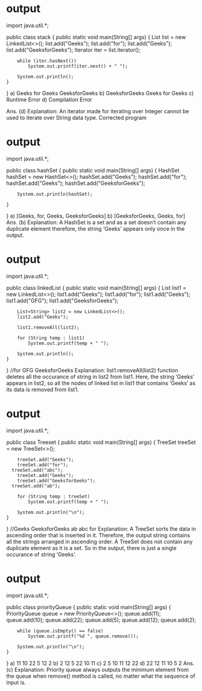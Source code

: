 # output
import java.util.*; 
  
public class stack 
{ 
    public static void main(String[] args) 
    { 
        List<String> list = new LinkedList<>(); 
        list.add("Geeks"); 
        list.add("for"); 
        list.add("Geeks"); 
        list.add("GeeksforGeeks"); 
        Iterator<Integer> iter = list.iterator(); 
  
        while (iter.hasNext()) 
            System.out.printf(iter.next() + " "); 
  
        System.out.println(); 
    } 
} 
a) Geeks for Geeks GeeksforGeeks
b) GeeksforGeeks Geeks for Geeks
c) Runtime Error
d) Compilation Error

Ans. (d)
Explanation: An iterator made for iterating over Integer cannot be used to iterate over String data type. 
Corrected program
#  output
import java.util.*; 
  
public class hashSet 
{ 
    public static void main(String[] args) 
    { 
        HashSet<String> hashSet = new HashSet<>(); 
        hashSet.add("Geeks"); 
        hashSet.add("for"); 
        hashSet.add("Geeks"); 
        hashSet.add("GeeksforGeeks"); 
  
        System.out.println(hashSet); 
  
    } 
} 
a) [Geeks, for, Geeks, GeeksforGeeks]
b) [GeeksforGeeks, Geeks, for]
Ans. (b)
Explanation: A HashSet is a set and as a set doesn’t contain any duplicate element therefore,
the string ‘Geeks’ appears only once in the output.
# output
import java.util.*; 

public class linkedList 
{ 
	public static void main(String[] args) 
	{ 
		List<String> list1 = new LinkedList<>(); 
		list1.add("Geeks"); 
		list1.add("for"); 
		list1.add("Geeks"); 
		list1.add("GFG"); 
		list1.add("GeeksforGeeks"); 

		List<String> list2 = new LinkedList<>(); 
		list2.add("Geeks"); 

		list1.removeAll(list2); 

		for (String temp : list1) 
			System.out.printf(temp + " "); 

		System.out.println(); 
	} 
} //for GFG GeeksforGeeks 
Explanation: list1.removeAll(list2) function deletes all the occurance of string in list2 from list1.
Here, the string ‘Geeks’ appears in list2, so all the nodes of linked list in list1 that contains ‘Geeks’ as 
its data is removed from list1.
# output
import java.util.*; 

public class Treeset 
{ 
	public static void main(String[] args) 
	{ 
		TreeSet<String> treeSet = new TreeSet<>(); 

		treeSet.add("Geeks"); 
		treeSet.add("for"); 
      treeSet.add("abc");
		treeSet.add("Geeks"); 
		treeSet.add("GeeksforGeeks"); 
      treeSet.add("ab"); 

		for (String temp : treeSet) 
			System.out.printf(temp + " "); 

		System.out.println("\n"); 
	} 
} 
//Geeks GeeksforGeeks ab abc for 
Explanation: A TreeSet sorts the data in ascending order that is inserted in it. Therefore, the output
string contains all the strings arranged in ascending order. A TreeSet does not contain any duplicate element 
as it is a set. So in the output, 
there is just a single occurance of string ‘Geeks’.
# output
import java.util.*; 
  
public class priorityQueue 
{ 
    public static void main(String[] args) 
    { 
        PriorityQueue<Integer> queue = 
                            new PriorityQueue<>(); 
        queue.add(11); 
        queue.add(10); 
        queue.add(22); 
        queue.add(5); 
        queue.add(12); 
        queue.add(2); 
  
        while (queue.isEmpty() == false) 
            System.out.printf("%d ", queue.remove()); 
  
        System.out.println("\n"); 
    } 
} 
a) 11 10 22 5 12 2
b) 2 12 5 22 10 11
c) 2 5 10 11 12 22
d) 22 12 11 10 5 2
Ans. (c)
Explanation: Priority queue always outputs the minimum element from the queue when remove() method is called,
no matter what the sequence of input is.





